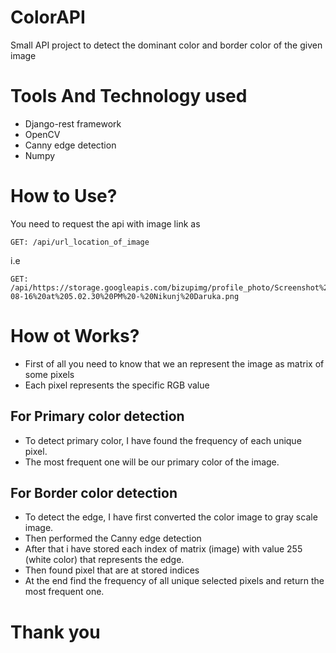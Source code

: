 # ColorAPI
Small API project to detect the dominant color and border color of the given image


# Tools And Technology used
- Django-rest framework
- OpenCV
- Canny edge detection
- Numpy

# How to Use?
You need to request the api with image link as
```
GET: /api/url_location_of_image
``` 

i.e
```
GET:  /api/https://storage.googleapis.com/bizupimg/profile_photo/Screenshot%202020-08-16%20at%205.02.30%20PM%20-%20Nikunj%20Daruka.png
```

# How ot Works?
- First of all you need to know that we an represent the image as matrix of some pixels 
- Each pixel represents the specific RGB value 

## For Primary color detection
- To detect primary color, I have found the frequency of each unique pixel.
- The most frequent one will be our primary color of the image.

## For Border color detection
- To detect the edge, I have first converted the color image to gray scale image.
- Then performed the Canny edge detection
- After that i have stored each index of matrix (image) with value 255 (white color) that represents the edge.
- Then found pixel that are at stored indices
- At the end find the frequency of all unique selected pixels and return the most frequent one.


# Thank you